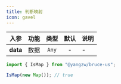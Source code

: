 ```yaml
---
title: 判断映射
icon: gavel
---
```


入参|功能|类型|默认|说明
:-:|:-:|:-:|:-:|-
**data**|数据|`Any`|-|-

```js
import { IsMap } from "@yangzw/bruce-us";

IsMap(new Map()); // true
```